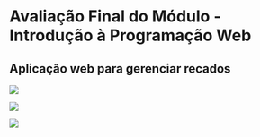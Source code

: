 # Avaliação Final do Módulo - Introdução à Programação Web

## Aplicação web para gerenciar recados

<p align="center">

<img src=./projeto-recados/projeto-recados/imagens/prints_de_tela/home.jpg> <br />

<img src=./imagens/prints_de_tela/criar_conta.jpg> <br /> 
 
<img src=./imagens/prints_de_tela/recados.jpg> <br />


